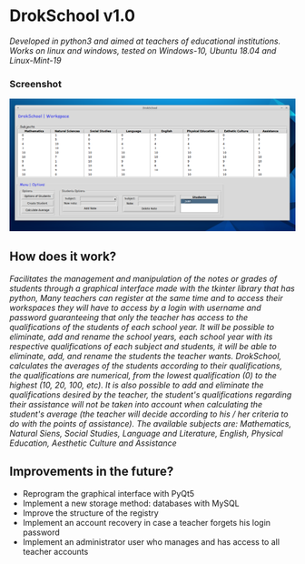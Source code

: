 # DrokSchool v1.0

_Developed in python3 and aimed at teachers of educational institutions.
Works on linux and windows, tested on Windows-10, Ubuntu 18.04 and Linux-Mint-19_

### Screenshot 
![Shot](https://github.com/JCVBS/DrokSchool/blob/master/database/gallery/Screenshot.png)

## How does it work? ##
_Facilitates the management and manipulation of the notes or grades of students through a graphical interface made with the tkinter library that has python,
Many teachers can register at the same time and to access their workspaces they will have to access by a login with username and password guaranteeing that only the teacher has access to the qualifications of the students of each school year.
It will be possible to eliminate, add and rename the school years, each school year with its respective qualifications of each subject and students, it will be able to eliminate, add,
and rename the students the teacher wants.
DrokSchool, calculates the averages of the students according to their qualifications, the qualifications are numerical, from the lowest qualification (0) to the highest (10, 20, 100, etc). It is also possible to add and eliminate the qualifications desired by the teacher, the student's qualifications regarding their assistance will not be taken into account when calculating the student's average (the teacher will decide according to his / her criteria to do with the points of assistance).
The available subjects are: Mathematics, Natural Siens, Social Studies, Language and Literature, English, Physical Education, Aesthetic Culture and Assistance_


## Improvements in the future? ##
 - Reprogram the graphical interface with PyQt5
 - Implement a new storage method: databases with MySQL
 - Improve the structure of the registry
 - Implement an account recovery in case a teacher forgets his login password
 - Implement an administrator user who manages and has access to all teacher accounts
